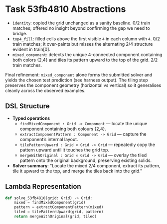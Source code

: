 # Task 53fb4810 Abstractions

- `identity`: copied the grid unchanged as a sanity baseline. 0/2 train matches; offered no insight beyond confirming the gap we need to bridge.
- `top4_fill`: filled cells above the first visible `4` in each column with `4`. 0/2 train matches; it over-paints but misses the alternating 2/4 structure evident in train[0].
- `mixed_component`: detects the unique 4-connected component containing both colors {2,4} and tiles its pattern upward to the top of the grid. 2/2 train matches.

Final refinement: `mixed_component` alone forms the submitted solver and yields the chosen test prediction (see harness output). The tiling step preserves the component geometry (horizontal vs vertical) so it generalises cleanly across the observed examples.

## DSL Structure
- **Typed operations**
  - `findMixedComponent : Grid -> Component` — locate the unique component containing both colours {2,4}.
  - `extractComponentPattern : Component -> Grid` — capture the component’s internal layout.
  - `tilePatternUpward : Grid × Grid -> Grid` — repeatedly copy the pattern upward until it touches the grid top.
  - `mergeWithOriginal : Grid × Grid -> Grid` — overlay the tiled pattern onto the original background, preserving existing solids.
- **Solver summary**: "Locate the mixed 2/4 component, extract its pattern, tile it upward to the top, and merge the tiles back into the grid."

## Lambda Representation

```python
def solve_53fb4810(grid: Grid) -> Grid:
    mixed = findMixedComponent(grid)
    pattern = extractComponentPattern(mixed)
    tiled = tilePatternUpward(grid, pattern)
    return mergeWithOriginal(grid, tiled)
```

